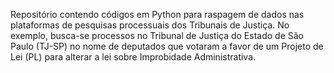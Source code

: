 Repositório contendo códigos em Python para raspagem de dados nas plataformas de pesquisas processuais dos Tribunais de Justiça.
No exemplo, busca-se processos no Tribunal de Justiça do Estado de São Paulo (TJ-SP) no nome de deputados que votaram a favor de um Projeto de Lei (PL) para alterar a lei sobre Improbidade Administrativa. 

